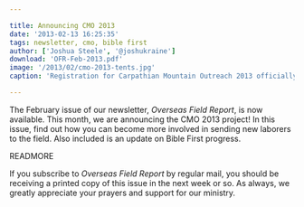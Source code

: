 ```yaml
---

title: Announcing CMO 2013
date: '2013-02-13 16:25:35'
tags: newsletter, cmo, bible first
author: ['Joshua Steele', '@joshukraine']
download: 'OFR-Feb-2013.pdf'
image: '/2013/02/cmo-2013-tents.jpg'
caption: 'Registration for Carpathian Mountain Outreach 2013 officially opened on February 4th. Read on to find out how you can be involved in building this year’s team of laborers for the harvest fields of Ukraine!'

---
```


The February issue of our newsletter, *Overseas Field Report*, is now available. This month, we are announcing the CMO 2013 project! In this issue, find out how you can become more involved in sending new laborers to the field. Also included is an update on Bible First progress.

READMORE

If you subscribe to *Overseas Field Report* by regular mail, you should be receiving a printed copy of this issue in the next week or so. As always, we greatly appreciate your prayers and support for our ministry.
